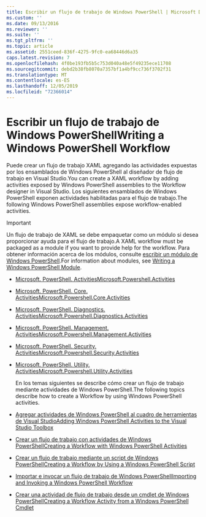 ```yaml
---
title: Escribir un flujo de trabajo de Windows PowerShell | Microsoft Docs
ms.custom: ''
ms.date: 09/13/2016
ms.reviewer: ''
ms.suite: ''
ms.tgt_pltfrm: ''
ms.topic: article
ms.assetid: 2551ceed-836f-4275-9fc0-ea68446d6a35
caps.latest.revision: 7
ms.openlocfilehash: 4f0be193fb5b5c753d040a48e5f49235ece11708
ms.sourcegitcommit: debd2b38fb8070a7357bf1a4bf9cc736f3702f31
ms.translationtype: MT
ms.contentlocale: es-ES
ms.lasthandoff: 12/05/2019
ms.locfileid: "72366014"
---
```

# <a name="writing-a-windows-powershell-workflow"></a><span data-ttu-id="4bfba-102">Escribir un flujo de trabajo de Windows PowerShell</span><span class="sxs-lookup"><span data-stu-id="4bfba-102">Writing a Windows PowerShell Workflow</span></span>

<span data-ttu-id="4bfba-103">Puede crear un flujo de trabajo XAML agregando las actividades expuestas por los ensamblados de Windows PowerShell al diseñador de flujo de trabajo en Visual Studio.</span><span class="sxs-lookup"><span data-stu-id="4bfba-103">You can create a XAML workflow by adding activities exposed by Windows PowerShell assemblies to the Workflow designer in Visual Studio.</span></span> <span data-ttu-id="4bfba-104">Los siguientes ensamblados de Windows PowerShell exponen actividades habilitadas para el flujo de trabajo.</span><span class="sxs-lookup"><span data-stu-id="4bfba-104">The following Windows PowerShell assemblies expose workflow-enabled activities.</span></span>

> [!IMPORTANT]
> <span data-ttu-id="4bfba-105">Un flujo de trabajo de XAML se debe empaquetar como un módulo si desea proporcionar ayuda para el flujo de trabajo.</span><span class="sxs-lookup"><span data-stu-id="4bfba-105">A XAML workflow must be packaged as a module if you want to provide help for the workflow.</span></span> <span data-ttu-id="4bfba-106">Para obtener información acerca de los módulos, consulte [escribir un módulo de Windows PowerShell](../module/writing-a-windows-powershell-module.md).</span><span class="sxs-lookup"><span data-stu-id="4bfba-106">For information about modules, see [Writing a Windows PowerShell Module](../module/writing-a-windows-powershell-module.md).</span></span>

- [<span data-ttu-id="4bfba-107">Microsoft. PowerShell. Activities</span><span class="sxs-lookup"><span data-stu-id="4bfba-107">Microsoft.Powershell.Activities</span></span>](/dotnet/api/Microsoft.PowerShell.Activities)

- [<span data-ttu-id="4bfba-108">Microsoft. PowerShell. Core. Activities</span><span class="sxs-lookup"><span data-stu-id="4bfba-108">Microsoft.Powershell.Core.Activities</span></span>](/dotnet/api/Microsoft.PowerShell.Core.Activities)

- [<span data-ttu-id="4bfba-109">Microsoft. PowerShell. Diagnostics. Activities</span><span class="sxs-lookup"><span data-stu-id="4bfba-109">Microsoft.Powershell.Diagnostics.Activities</span></span>](/dotnet/api/Microsoft.PowerShell.Diagnostics.Activities)

- [<span data-ttu-id="4bfba-110">Microsoft. PowerShell. Management. Activities</span><span class="sxs-lookup"><span data-stu-id="4bfba-110">Microsoft.Powershell.Management.Activities</span></span>](/dotnet/api/Microsoft.PowerShell.Management.Activities)

- [<span data-ttu-id="4bfba-111">Microsoft. PowerShell. Security. Activities</span><span class="sxs-lookup"><span data-stu-id="4bfba-111">Microsoft.Powershell.Security.Activities</span></span>](/dotnet/api/Microsoft.PowerShell.Security.Activities)

- [<span data-ttu-id="4bfba-112">Microsoft. PowerShell. Utility. Activities</span><span class="sxs-lookup"><span data-stu-id="4bfba-112">Microsoft.Powershell.Utility.Activities</span></span>](/dotnet/api/Microsoft.PowerShell.Utility.Activities)

  <span data-ttu-id="4bfba-113">En los temas siguientes se describe cómo crear un flujo de trabajo mediante actividades de Windows PowerShell.</span><span class="sxs-lookup"><span data-stu-id="4bfba-113">The following topics describe how to create a Workflow by using Windows PowerShell activities.</span></span>

- [<span data-ttu-id="4bfba-114">Agregar actividades de Windows PowerShell al cuadro de herramientas de Visual Studio</span><span class="sxs-lookup"><span data-stu-id="4bfba-114">Adding Windows PowerShell Activities to the Visual Studio Toolbox</span></span>](./adding-windows-powershell-activities-to-the-visual-studio-toolbox.md)

- [<span data-ttu-id="4bfba-115">Crear un flujo de trabajo con actividades de Windows PowerShell</span><span class="sxs-lookup"><span data-stu-id="4bfba-115">Creating a Workflow with Windows PowerShell Activities</span></span>](./creating-a-workflow-with-windows-powershell-activities.md)

- [<span data-ttu-id="4bfba-116">Crear un flujo de trabajo mediante un script de Windows PowerShell</span><span class="sxs-lookup"><span data-stu-id="4bfba-116">Creating a Workflow by Using a Windows PowerShell Script</span></span>](./creating-a-workflow-by-using-a-windows-powershell-script.md)

- [<span data-ttu-id="4bfba-117">Importar e invocar un flujo de trabajo de Windows PowerShell</span><span class="sxs-lookup"><span data-stu-id="4bfba-117">Importing and Invoking a Windows PowerShell Workflow</span></span>](./importing-and-invoking-a-windows-powershell-workflow.md)

- [<span data-ttu-id="4bfba-118">Crear una actividad de flujo de trabajo desde un cmdlet de Windows PowerShell</span><span class="sxs-lookup"><span data-stu-id="4bfba-118">Creating a Workflow Activity from a Windows PowerShell Cmdlet</span></span>](./creating-a-workflow-activity-from-a-windows-powershell-cmdlet.md)